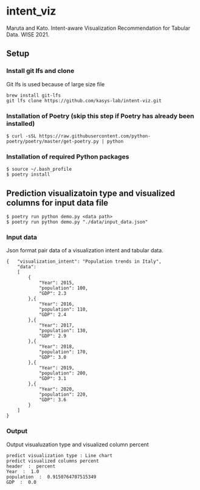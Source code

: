 # intent_viz
Maruta and Kato. Intent-aware Visualization Recommendation for Tabular Data. WISE 2021.

## Setup
### Install git lfs and clone
Git lfs is used because of large size file
```
brew install git-lfs
git lfs clone https://github.com/kasys-lab/intent-viz.git
```

### Installation of Poetry (skip this step if Poetry has already been installed)
```
$ curl -sSL https://raw.githubusercontent.com/python-poetry/poetry/master/get-poetry.py | python
```
### Installation of required Python packages
```
$ source ~/.bash_profile
$ poetry install
```
## Prediction visualizatoin type and visualized columns for input data file
```
$ poetry run python demo.py <data path>
$ poetry run python demo.py "./data/input_data.json"
```

### Input data
Json format pair data of a visualization intent and tabular data.
```
{   "visualization_intent": "Population trends in Italy",
    "data": 
    [
        {
            "Year": 2015,
            "population": 100,
            "GDP": 2.3
        },{
            "Year": 2016,
            "population": 110,
            "GDP": 2.4
        },{
            "Year": 2017,
            "population": 130,
            "GDP": 2.9
        },{
            "Year": 2018,
            "population": 170,
            "GDP": 3.0
        },{
            "Year": 2019,
            "population": 200,
            "GDP": 3.1
        },{
            "Year": 2020,
            "population": 220,
            "GDP": 3.6
        }
    ]
}
```
### Output
Output visualuzation type and visualized column percent
```
predict visualization type : Line chart
predict visualized columns percent
header  :  percent
Year  :  1.0
population  :  0.9150764707515349
GDP  :  0.0
```


